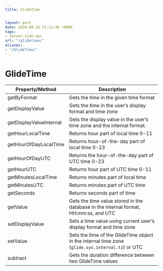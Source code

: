 ```yaml
---
title: GlideTime


layout: post
date: 2018-08-16 21:11:36 +0000
tags:
- server-side-api
url: "/glidetime/"
aliases:
- "/GlideTime/"
---
```

# GlideTime
<!--more-->

| Property/Method         | Description                                                                                      |
|-------------------------|--------------------------------------------------------------------------------------------------|
| getByFormat             | Gets the time in the given time format                                                           |
| getDisplayValue         | Gets the time in the user’s display format and time zone                                         |
| getDisplayValueInternal | Gets the display value in the user’s time zone and the internal format.                          |
| getHourLocalTime        | Returns hour part of local time 0-11                                                             |
| getHourOfDayLocalTime   | Returns hour-of-the-day part of local time 0-23                                                  |
| getHourOfDayUTC         | Returns the hour-of-the-day part of UTC time 0-23                                                |
| getHourUTC              | Returns hour part of UTC time 0-11                                                               |
| getMinutesLocalTime     | Returns minutes part of local time                                                               |
| getMinutesUTC           | Returns minutes part of UTC time                                                                 |
| getSeconds              | Returns seconds part of time                                                                     |
| getValue                | Gets the time value stored in the database in the internal format, HH:mm:ss, and UTC             |
| setDisplayValue         | Sets a time value using current user’s display format and time zone                              |
| setValue                | Sets the time of the GlideTime object in the internal time zone (`glide.sys.internal.tz`) or UTC |
| subtract                | Gets the duration difference between two GlideTime values                                        |
